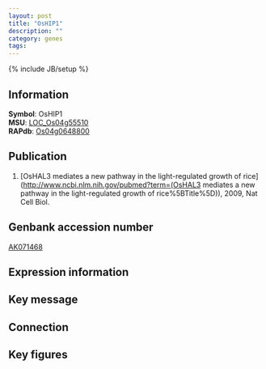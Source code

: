 ```yaml
---
layout: post
title: "OsHIP1"
description: ""
category: genes
tags: 
---
```

{% include JB/setup %}

## Information
__Symbol__: OsHIP1  
__MSU__: [LOC_Os04g55510](http://rice.plantbiology.msu.edu/cgi-bin/ORF_infopage.cgi?orf=LOC_Os04g55510)  
__RAPdb__: [Os04g0648800](http://rapdb.dna.affrc.go.jp/viewer/gbrowse_details/irgsp1?name=Os04g0648800)  

## Publication
1. [OsHAL3 mediates a new pathway in the light-regulated growth of rice](http://www.ncbi.nlm.nih.gov/pubmed?term=(OsHAL3 mediates a new pathway in the light-regulated growth of rice%5BTitle%5D)), 2009, Nat Cell Biol.

## Genbank accession number
[AK071468](http://www.ncbi.nlm.nih.gov/nuccore/AK071468)

## Expression information

## Key message

## Connection

## Key figures


